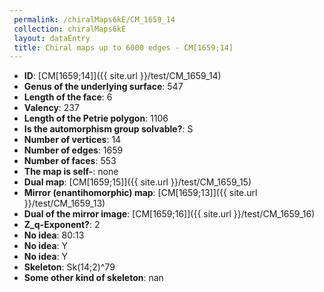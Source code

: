 ```yaml
--- 
 permalink: /chiralMaps6kE/CM_1659_14 
 collection: chiralMaps6kE
 layout: dataEntry
 title: Chiral maps up to 6000 edges - CM[1659;14]
---
```


- **ID**: [CM[1659;14]]({{ site.url }}/test/CM_1659_14)
- **Genus of the underlying surface**: 547
- **Length of the face**: 6
- **Valency**: 237
- **Length of the Petrie polygon**: 1106
- **Is the automorphism group solvable?**: S
- **Number of vertices**: 14
- **Number of edges**: 1659
- **Number of faces**: 553
- **The map is self-**: none
- **Dual map**: [CM[1659;15]]({{ site.url }}/test/CM_1659_15)
- **Mirror (enantihomorphic) map**: [CM[1659;13]]({{ site.url }}/test/CM_1659_13)
- **Dual of the mirror image**: [CM[1659;16]]({{ site.url }}/test/CM_1659_16)
- **Z_q-Exponent?**: 2
- **No idea**:  80:13
- **No idea**: Y
- **No idea**: Y
- **Skeleton**: Sk(14;2)^79
- **Some other kind of skeleton**: nan
